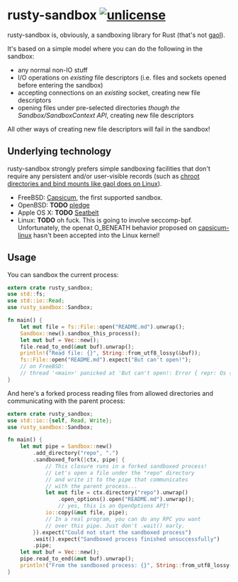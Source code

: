 # rusty-sandbox [![unlicense](https://img.shields.io/badge/un-license-green.svg?style=flat)](http://unlicense.org)


rusty-sandbox is, obviously, a sandboxing library for Rust (that's not [gaol]).

It's based on a simple model where you can do the following in the sandbox:

- any normal non-IO stuff
- I/O operations on *existing* file descriptors (i.e. files and sockets opened before entering the sandbox)
- accepting connections on an *existing* socket, creating new file descriptors
- opening files under pre-selected directories *though the Sandbox/SandboxContext API*, creating new file descriptors

All other ways of creating new file descriptors will fail in the sandbox!

## Underlying technology

rusty-sandbox strongly prefers simple sandboxing facilities that don't require any persistent and/or user-visible records (such as [chroot directories and bind mounts like gaol does on Linux](https://github.com/servo/gaol/blob/9d3753d6f6fb4b4d0f3cb5a29287db44659984fd/platform/linux/namespace.rs)).

- FreeBSD: [Capsicum], the first supported sandbox.
- OpenBSD: **TODO** [pledge]
- Apple OS X: **TODO** [Seatbelt]
- Linux: **TODO** oh fuck. This is going to involve seccomp-bpf. Unfortunately, the openat O_BENEATH behavior proposed on [capsicum-linux](http://capsicum-linux.org) hasn't been accepted into the Linux kernel!

## Usage

You can sandbox the current process:

```rust
extern crate rusty_sandbox;
use std::fs;
use std::io::Read;
use rusty_sandbox::Sandbox;

fn main() {
    let mut file = fs::File::open("README.md").unwrap();
    Sandbox::new().sandbox_this_process();
    let mut buf = Vec::new();
    file.read_to_end(&mut buf).unwrap();
    println!("Read file: {}", String::from_utf8_lossy(&buf));
    fs::File::open("README.md").expect("But can't open!");
    // on FreeBSD:
    // thread '<main>' panicked at 'But can't open!: Error { repr: Os { code: 94, message: "Not permitted in capability mode" } }', src/libcore/result.rs:760
}
```

And here's a forked process reading files from allowed directories and communicating with the parent process:

```rust
extern crate rusty_sandbox;
use std::io::{self, Read, Write};
use rusty_sandbox::Sandbox;

fn main() {
    let mut pipe = Sandbox::new()
        .add_directory("repo", ".")
        .sandboxed_fork(|ctx, pipe| {
            // This closure runs in a forked sandboxed process!
            // Let's open a file under the "repo" directory
            // and write it to the pipe that communicates
            // with the parent process...
            let mut file = ctx.directory("repo").unwrap()
                .open_options().open("README.md").unwrap();
                // yes, this is an OpenOptions API!
            io::copy(&mut file, pipe);
            // In a real program, you can do any RPC you want
            // over this pipe. Just don't .wait() early.
        }).expect("Could not start the sandboxed process")
        .wait().expect("Sandboxed process finished unsuccessfully")
        .pipe;
    let mut buf = Vec::new();
    pipe.read_to_end(&mut buf).unwrap();
    println!("From the sandboxed process: {}", String::from_utf8_lossy(&buf));
}
```

[gaol]: https://github.com/servo/gaol
[Capsicum]: https://www.cl.cam.ac.uk/research/security/capsicum/
[pledge]: http://www.openbsd.org/papers/hackfest2015-pledge/mgp00001.html
[Seatbelt]: https://www.chromium.org/developers/design-documents/sandbox/osx-sandboxing-design
